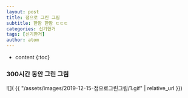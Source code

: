 ```yaml
---
layout: post
title: 점으로 그린 그림
subtitle: 한땀 한땀 ㄷㄷㄷ
categories: 신기한거
tags: [신기한거]
author: atom
---
```


* content
{:toc}

### 300시간 동안 그린 그림

![]( {{ "/assets/images/2019-12-15-점으로그린그림/1.gif" | relative_url }})